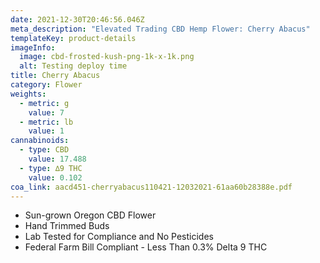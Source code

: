 ```yaml
---
date: 2021-12-30T20:46:56.046Z
meta_description: "Elevated Trading CBD Hemp Flower: Cherry Abacus"
templateKey: product-details
imageInfo:
  image: cbd-frosted-kush-png-1k-x-1k.png
  alt: Testing deploy time
title: Cherry Abacus
category: Flower
weights:
  - metric: g
    value: 7
  - metric: lb
    value: 1
cannabinoids:
  - type: CBD
    value: 17.488
  - type: ∆9 THC
    value: 0.102
coa_link: aacd451-cherryabacus110421-12032021-61aa60b28388e.pdf
---
```



* Sun-grown Oregon CBD Flower
* Hand Trimmed Buds
* Lab Tested for Compliance and No Pesticides
* Federal Farm Bill Compliant - Less Than 0.3% Delta 9 THC